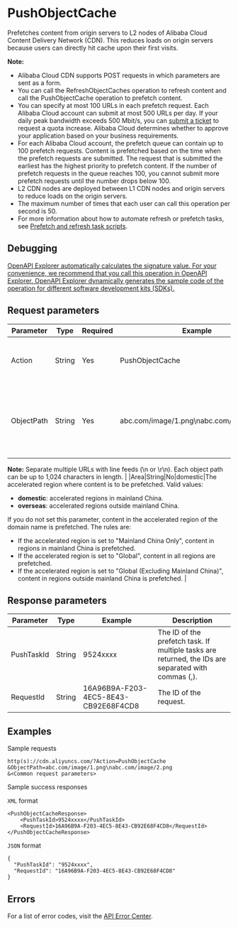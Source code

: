 # PushObjectCache

Prefetches content from origin servers to L2 nodes of Alibaba Cloud Content Delivery Network \(CDN\). This reduces loads on origin servers because users can directly hit cache upon their first visits.

**Note:**

-   Alibaba Cloud CDN supports POST requests in which parameters are sent as a form.
-   You can call the RefreshObjectCaches operation to refresh content and call the PushObjectCache operation to prefetch content.
-   You can specify at most 100 URLs in each prefetch request. Each Alibaba Cloud account can submit at most 500 URLs per day. If your daily peak bandwidth exceeds 500 Mbit/s, you can [submit a ticket](https://workorder-intl.console.aliyun.com/?spm=5176.2020520001.aliyun_topbar.18.dbd44bd3e4f845#/ticket/createIndex) to request a quota increase. Alibaba Cloud determines whether to approve your application based on your business requirements.
-   For each Alibaba Cloud account, the prefetch queue can contain up to 100 prefetch requests. Content is prefetched based on the time when the prefetch requests are submitted. The request that is submitted the earliest has the highest priority to prefetch content. If the number of prefetch requests in the queue reaches 100, you cannot submit more prefetch requests until the number drops below 100.
-   L2 CDN nodes are deployed between L1 CDN nodes and origin servers to reduce loads on the origin servers.
-   The maximum number of times that each user can call this operation per second is 50.
-   For more information about how to automate refresh or prefetch tasks, see [Prefetch and refresh task scripts](~~151829~~).

## Debugging

[OpenAPI Explorer automatically calculates the signature value. For your convenience, we recommend that you call this operation in OpenAPI Explorer. OpenAPI Explorer dynamically generates the sample code of the operation for different software development kits \(SDKs\).](https://api.aliyun.com/#product=Cdn&api=PushObjectCache&type=RPC&version=2018-05-10)

## Request parameters

|Parameter|Type|Required|Example|Description|
|---------|----|--------|-------|-----------|
|Action|String|Yes|PushObjectCache|The operation that you want to perform. Set the value to **PushObjectCache**. |
|ObjectPath|String|Yes|abc.com/image/1.png\\nabc.com/image/2.png|The URLs from which content is prefetched. Format: **accelerated domain name/files to be prefetched**.

 **Note:** Separate multiple URLs with line feeds \(\\n or \\r\\n\). Each object path can be up to 1,024 characters in length. |
|Area|String|No|domestic|The accelerated region where content is to be prefetched. Valid values:

 -   **domestic**: accelerated regions in mainland China.
-   **overseas**: accelerated regions outside mainland China.

 If you do not set this parameter, content in the accelerated region of the domain name is prefetched. The rules are:

 -   If the accelerated region is set to "Mainland China Only", content in regions in mainland China is prefetched.
-   If the accelerated region is set to "Global", content in all regions are prefetched.
-   If the accelerated region is set to "Global \(Excluding Mainland China\)", content in regions outside mainland China is prefetched. |

## Response parameters

|Parameter|Type|Example|Description|
|---------|----|-------|-----------|
|PushTaskId|String|9524xxxx|The ID of the prefetch task. If multiple tasks are returned, the IDs are separated with commas \(,\). |
|RequestId|String|16A96B9A-F203-4EC5-8E43-CB92E68F4CD8|The ID of the request. |

## Examples

Sample requests

```
http(s)://cdn.aliyuncs.com/?Action=PushObjectCache
&ObjectPath=abc.com/image/1.png\nabc.com/image/2.png
&<Common request parameters>
```

Sample success responses

`XML` format

```
<PushObjectCacheResponse>
    <PushTaskId>9524xxxx</PushTaskId>
    <RequestId>16A96B9A-F203-4EC5-8E43-CB92E68F4CD8</RequestId>
</PushObjectCacheResponse>
```

`JSON` format

```
{
  "PushTaskId": "9524xxxx",
  "RequestId": "16A96B9A-F203-4EC5-8E43-CB92E68F4CD8"
}
```

## Errors

For a list of error codes, visit the [API Error Center](https://error-center.alibabacloud.com/status/product/Cdn).

